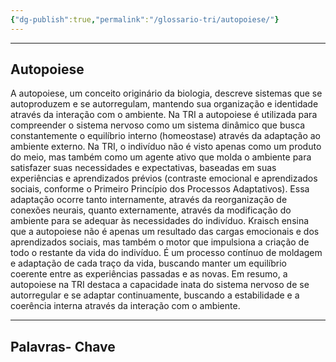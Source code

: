 ```yaml
---
{"dg-publish":true,"permalink":"/glossario-tri/autopoiese/"}
---
```



---

## Autopoiese

A autopoiese, um conceito originário da biologia, descreve sistemas que se autoproduzem e se autorregulam, mantendo sua organização e identidade através da interação com o ambiente. Na TRI a autopoiese é utilizada para compreender o sistema nervoso como um sistema dinâmico que busca constantemente o equilíbrio interno (homeostase) através da adaptação ao ambiente externo.
Na TRI, o indivíduo não é visto apenas como um produto do meio, mas também como um agente ativo que molda o ambiente para satisfazer suas necessidades e expectativas, baseadas em suas experiências e aprendizados prévios (contraste emocional e aprendizados sociais, conforme o Primeiro Princípio dos Processos Adaptativos). Essa adaptação ocorre tanto internamente, através da reorganização de conexões neurais, quanto externamente, através da modificação do ambiente para se adequar às necessidades do indivíduo.
Kraisch ensina que a autopoiese não é apenas um resultado das cargas emocionais e dos aprendizados sociais, mas também o motor que impulsiona a criação de todo o restante da vida do indivíduo. É um processo contínuo de moldagem e adaptação de cada traço da vida, buscando manter um equilíbrio coerente entre as experiências passadas e as novas.
Em resumo, a autopoiese na TRI destaca a capacidade inata do sistema nervoso de se autorregular e se adaptar continuamente, buscando a estabilidade e a coerência interna através da interação com o ambiente.


----

## Palavras- Chave


